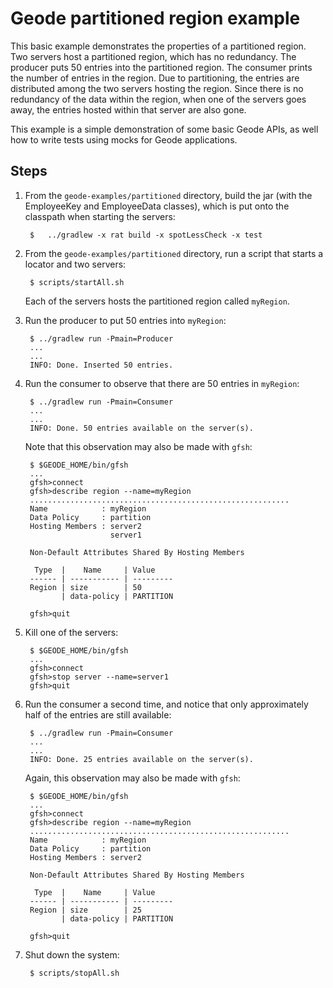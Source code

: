 # Geode partitioned region example

This basic example demonstrates the properties of a partitioned region. 
Two servers host a partitioned region, which has no redundancy.
The producer puts 50 entries into the partitioned region.
The consumer prints the number of entries in the region.
Due to partitioning,
the entries are distributed among the two servers hosting the region.
Since there is no redundancy of the data within the region,
when one of the servers goes away,
the entries hosted within that server are also gone.

This example is a simple demonstration of some basic Geode APIs,
as well how to write tests using mocks for Geode applications.

## Steps
1. From the ```geode-examples/partitioned``` directory,
build the jar (with the EmployeeKey and EmployeeData classes),
which is put onto the classpath when starting the servers:

        $   ../gradlew -x rat build -x spotLessCheck -x test

1. From the ```geode-examples/partitioned``` directory,
run a script that starts a locator and two servers:

        $ scripts/startAll.sh

    Each of the servers hosts the partitioned region called ```myRegion```.

2. Run the producer to put 50 entries into ```myRegion```:

        $ ../gradlew run -Pmain=Producer
        ...
        ... 
        INFO: Done. Inserted 50 entries.

3. Run the consumer to observe that there are 50 entries in ```myRegion```:

        $ ../gradlew run -Pmain=Consumer
        ...
        ...
        INFO: Done. 50 entries available on the server(s).

    Note that this observation may also be made with ```gfsh```:
 
        $ $GEODE_HOME/bin/gfsh
        ...
        gfsh>connect
        gfsh>describe region --name=myRegion
        ..........................................................
        Name            : myRegion
        Data Policy     : partition
        Hosting Members : server2
                          server1

        Non-Default Attributes Shared By Hosting Members  

         Type  |    Name     | Value
        ------ | ----------- | ---------
        Region | size        | 50
               | data-policy | PARTITION

        gfsh>quit

4. Kill one of the servers:

        $ $GEODE_HOME/bin/gfsh
        ...
        gfsh>connect
        gfsh>stop server --name=server1
        gfsh>quit

5. Run the consumer a second time, and notice that only approximately half of
the entries are still available: 

        $ ../gradlew run -Pmain=Consumer
        ...
        ...
        INFO: Done. 25 entries available on the server(s).

    Again, this observation may also be made with ```gfsh```:

        $ $GEODE_HOME/bin/gfsh
        ...
        gfsh>connect
        gfsh>describe region --name=myRegion
        ..........................................................
        Name            : myRegion
        Data Policy     : partition
        Hosting Members : server2

        Non-Default Attributes Shared By Hosting Members  

         Type  |    Name     | Value
        ------ | ----------- | ---------
        Region | size        | 25
               | data-policy | PARTITION

        gfsh>quit

6. Shut down the system:

        $ scripts/stopAll.sh


